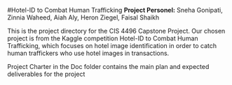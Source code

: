 #Hotel-ID to Combat Human Trafficking
**Project Personel:** Sneha Gonipati, Zinnia Waheed, Aiah Aly, Heron Ziegel, Faisal Shaikh

This is the project directory for the CIS 4496 Capstone Project. Our chosen project is from the Kaggle competition Hotel-ID to Combat Human Trafficking, which focuses on hotel image identification in order to catch human traffickers who use hotel images in transactions. 

Project Charter in the Doc folder contains the main plan and expected deliverables for the project
